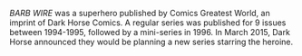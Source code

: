 _BARB WIRE_ was a superhero published by Comics Greatest World, an imprint of Dark Horse Comics. A regular series was published for 9 issues between 1994-1995, followed by a mini-series in 1996. In March 2015, Dark Horse announced they would be planning a new series starring the heroine.
